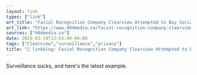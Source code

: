 ```yaml
---
layout: link
types: ["link"]
art_title: "Facial Recognition Company Clearview Attempted to Buy Social Security Numbers and Mugshots for its Database"
art_link: "https://www.404media.co/facial-recognition-company-clearview-attempted-to-buy-social-security-numbers-and-mugshots-for-its-database/"
sources: ["404media.co"]
date: 2025-03-19T12:54:49-04:00
tags: ["Clearview","surveillance","privacy"]
title: "🔗 linkblog: Facial Recognition Company Clearview Attempted to Buy Social Security Numbers and Mugshots for its Database"
---
```

Surveillance sucks, and here's the latest example.